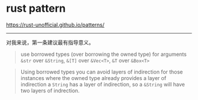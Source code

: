 # rust pattern

https://rust-unofficial.github.io/patterns/

---

对我来说，第一条建议最有指导意义。

> use borrowed types (over borrowing the owned type) for arguments
> `&str` over `&String`, `&[T]` over `&Vec<T>`, `&T` over `&Box<T>`

> Using borrowed types you can avoid layers of indirection for those instances where the owned type already provides a layer of indirection
> a `String` has a layer of indirection, so a `&String` will have two layers of indrection.
